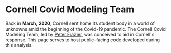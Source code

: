 # Cornell Covid Modeling Team

Back in **March, 2020**, Cornell sent home its student body in a world of
unknowns amid the beginning of the Covid-19 pandemic. The Cornell Covid
Modeling Team, led by [Peter Frazier](https://people.orie.cornell.edu/pfrazier/),
was conceived to aid in Cornell's response. This page serves to host
public-facing code developed during this analysis.
